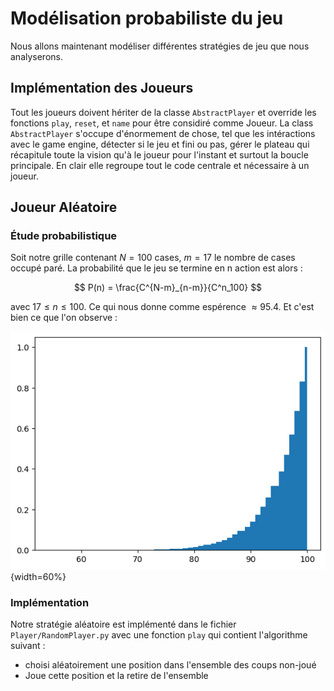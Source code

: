 Modélisation probabiliste du jeu
===========

Nous allons maintenant modéliser différentes stratégies de jeu que nous analyserons. 

## Implémentation des Joueurs

Tout les joueurs doivent hériter de la classe `AbstractPlayer` et override les fonctions `play`, `reset`, et `name` pour être considiré comme Joueur.
La class `AbstractPlayer` s'occupe d'énormement de chose, tel que les intéractions avec le game engine, détecter si le jeu et fini ou pas, gérer le plateau qui récapitule toute la vision qu'à le joueur pour l'instant et surtout la boucle principale.
En clair elle regroupe tout le code centrale et nécessaire à un joueur.


## Joueur Aléatoire

### Étude probabilistique

Soit notre grille contenant $N=100$ cases, $m=17$ le nombre de cases occupé paré. La probabilité que le jeu se termine en n action est alors :

$$
P(n) = \frac{C^{N-m}_{n-m}}{C^n_100}
$$

avec $17 \leq n \leq 100$. Ce qui nous donne comme espérence $\approx 95.4$. Et c'est bien ce que l'on observe :

![Probabilité de gagner avec au plus n coup](./rapport/img/Random_win.png "cumulative random chances"){width=60%}

### Implémentation

Notre stratégie aléatoire est implémenté dans le fichier `Player/RandomPlayer.py` avec une fonction `play` qui contient l'algorithme suivant :

- choisi aléatoirement une position dans l'ensemble des coups non-joué
- Joue cette position et la retire de l'ensemble

